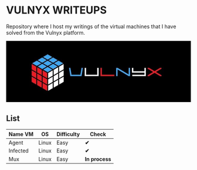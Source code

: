 # VULNYX WRITEUPS

Repository where I host my writings of the virtual machines that I have solved from the Vulnyx platform.

![VULNYX](./img/sddefault.jpg)

## **List**

| **Name VM** | **OS** | **Difficulty** | **Check** |
|-------------|--------|----------------|-----------|
| Agent       | Linux  | Easy           | **✔**     |
| Infected    | Linux  | Easy           | **✔**     |
| Mux         | Linux  | Easy           | **In process**    |
